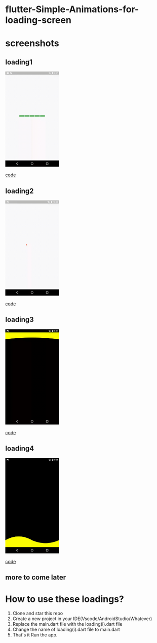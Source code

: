 # flutter-Simple-Animations-for-loading-screen

# screenshots
## loading1
<img src="https://github.com/Tushargupta9800/flutter-Simple-Animations-for-loading-screen/blob/master/screenshot/loading1.gif" height="300em" />

[code](https://github.com/Tushargupta9800/flutter-Simple-Animations-for-loading-screen/blob/master/loading1.dart)

## loading2
<img src="https://github.com/Tushargupta9800/flutter-Simple-Animations-for-loading-screen/blob/master/screenshot/loading2.gif" height="300em" />

[code](https://github.com/Tushargupta9800/flutter-Simple-Animations-for-loading-screen/blob/master/loading2.dart)

## loading3
<img src="https://github.com/Tushargupta9800/flutter-Simple-Animations-for-loading-screen/blob/master/screenshot/loading3.gif" height="300em" />

[code](https://github.com/Tushargupta9800/flutter-Simple-Animations-for-loading-screen/blob/master/loading3.dart)


## loading4
<img src="https://github.com/Tushargupta9800/flutter-Simple-Animations-for-loading-screen/blob/master/screenshot/loading4.gif" height="300em" />

[code](https://github.com/Tushargupta9800/flutter-Simple-Animations-for-loading-screen/blob/master/loading4.dart)


## more to come later

# How to use these loadings?
1) Clone and star this repo
2) Create a new project in your IDE(Vscode/AndroidStudio/Whatever)
3) Replace the main.dart file with the loading(i).dart file
4) Change the name of loading(i).dart file to main.dart
5) That's it Run the app.
